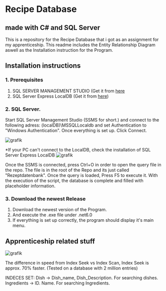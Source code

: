 # Recipe Database
## made with C# and SQL Server
This is a repository for the Recipe Database that i got as an assignment for my apprenticeship. This readme includes the Entity Relationship Diagram aswell as the Installation instruction for the Program.

## Installation instructions
### 1. Prerequisites
1. SQL SERVER MANAGEMENT STUDIO (Get it from [here](https://pages.github.com/](https://learn.microsoft.com/de-de/sql/ssms/download-sql-server-management-studio-ssms?view=sql-server-ver16))
2. SQL Server Express LocalDB (Get it from [here](https://learn.microsoft.com/en-us/sql/database-engine/configure-windows/sql-server-express-localdb?view=sql-server-ver16))

### 2. SQL Server.
Start SQL Server Management Studio (SSMS for short.) and connect to the following adress: (localDB)\MSSQLLocaldb and set Authentication to "Windows Authentication". 
Once everything is set up. Click Connect.

![grafik](https://github.com/Kl3XY/SPIAZUBI_Rezeptdatenbank/assets/147717328/f19fd612-6008-4b17-9b39-dbc2f976acea)

*If your PC can't connect to the LocalDB, check the installation of SQL Server Express LocalDB
![grafik](https://github.com/Kl3XY/SPIAZUBI_Rezeptdatenbank/assets/147717328/f88a0a80-f23e-4d10-a587-fa373163c46e)

Once the SSMS is connected, press Ctrl+O in order to open the query file in the repo. The file is in the root of the Repo and its just called "Rezeptdatenbank".
Once the query is loaded, Press F5 to execute it.
With the execution of the script, the database is complete and filled with placeholder information.

### 3. Download the newest Release
1. Download the newest version of the Program.
2. And execute the .exe file under .net6.0
3. If everything is set up correctly, the program should display it's main menu.

## Apprenticeship related stuff
![grafik](https://github.com/Kl3XY/SPIAZUBI_Rezeptdatenbank/assets/147717328/689150bd-bfc6-47ab-9aab-c9b621ec873c)

The difference in speed from Index Seek vs Index Scan, Index Seek is approx. 70% faster. (Tested on a database with 2 million entries)

INDECES SET:
Dish -> Dish_name, Dish_Description. For searching dishes.
Ingredients -> ID. Name. For searching Ingredients.
